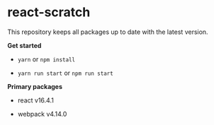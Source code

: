 # react-scratch

This repository keeps all packages up to date with the latest version.

**Get started**

- `yarn` or `npm install`

- `yarn run start` or `npm run start`

**Primary packages**

- react v16.4.1

- webpack v4.14.0